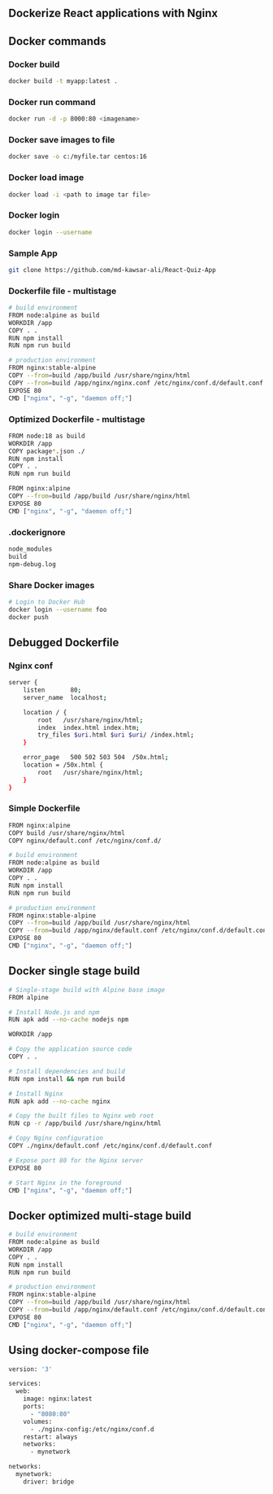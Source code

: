 ## Dockerize React applications with Nginx


## Docker commands

### Docker build
```bash
docker build -t myapp:latest .
```
### Docker run command
```bash
docker run -d -p 8000:80 <imagename> 
```

### Docker save images to file
```bash
docker save -o c:/myfile.tar centos:16
```

### Docker load image
```bash
docker load -i <path to image tar file>
```

### Docker login
```bash
docker login --username
```

### Sample App
```bash
git clone https://github.com/md-kawsar-ali/React-Quiz-App
```



###  Dockerfile file - multistage
```bash
# build environment
FROM node:alpine as build
WORKDIR /app
COPY . .
RUN npm install
RUN npm run build

# production environment
FROM nginx:stable-alpine
COPY --from=build /app/build /usr/share/nginx/html
COPY --from=build /app/nginx/nginx.conf /etc/nginx/conf.d/default.conf
EXPOSE 80
CMD ["nginx", "-g", "daemon off;"]
```


### Optimized Dockerfile - multistage
```bash
FROM node:18 as build
WORKDIR /app
COPY package*.json ./
RUN npm install
COPY . .
RUN npm run build

FROM nginx:alpine
COPY --from=build /app/build /usr/share/nginx/html
EXPOSE 80
CMD ["nginx", "-g", "daemon off;"]
```

### .dockerignore
```bash
node_modules
build
npm-debug.log
```

### Share Docker images

```bash
# Login to Docker Hub
docker login --username foo
docker push
```


## Debugged Dockerfile

### Nginx conf
```bash
server {
    listen       80;
    server_name  localhost;

    location / {
        root   /usr/share/nginx/html;
        index  index.html index.htm;
        try_files $uri.html $uri $uri/ /index.html;
    }

    error_page   500 502 503 504  /50x.html;
    location = /50x.html {
        root   /usr/share/nginx/html;
    }
}
```

### Simple Dockerfile

```bash
FROM nginx:alpine
COPY build /usr/share/nginx/html
COPY nginx/default.conf /etc/nginx/conf.d/
```


```bash
# build environment
FROM node:alpine as build
WORKDIR /app
COPY . .
RUN npm install
RUN npm run build

# production environment
FROM nginx:stable-alpine
COPY --from=build /app/build /usr/share/nginx/html
COPY --from=build /app/nginx/default.conf /etc/nginx/conf.d/default.conf
EXPOSE 80
CMD ["nginx", "-g", "daemon off;"]
```

## Docker single stage build
```bash
# Single-stage build with Alpine base image
FROM alpine

# Install Node.js and npm
RUN apk add --no-cache nodejs npm

WORKDIR /app

# Copy the application source code
COPY . .

# Install dependencies and build
RUN npm install && npm run build

# Install Nginx
RUN apk add --no-cache nginx

# Copy the built files to Nginx web root
RUN cp -r /app/build /usr/share/nginx/html

# Copy Nginx configuration
COPY ./nginx/default.conf /etc/nginx/conf.d/default.conf

# Expose port 80 for the Nginx server
EXPOSE 80

# Start Nginx in the foreground
CMD ["nginx", "-g", "daemon off;"]
```

## Docker optimized multi-stage build
```bash
# build environment
FROM node:alpine as build
WORKDIR /app
COPY . .
RUN npm install
RUN npm run build

# production environment
FROM nginx:stable-alpine
COPY --from=build /app/build /usr/share/nginx/html
COPY --from=build /app/nginx/default.conf /etc/nginx/conf.d/default.conf
EXPOSE 80
CMD ["nginx", "-g", "daemon off;"]
```


## Using docker-compose file
```bash
version: '3'

services:
  web:
    image: nginx:latest
    ports:
      - "8080:80"
    volumes:
      - ./nginx-config:/etc/nginx/conf.d
    restart: always
    networks:
      - mynetwork

networks:
  mynetwork:
    driver: bridge

```